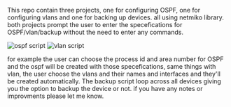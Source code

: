 This repo contain three projects, one for configuring OSPF, one for configuring vlans and one for backing up devices. all using netmiko library.
both projects prompt the user to enter the specefications for OSPF/vlan/backup without the need to enter any commands.


![ospf script](https://github.com/user-attachments/assets/15182273-5993-4038-82f3-abe3d5411cbc)
![vlan script](https://github.com/user-attachments/assets/0fdae2b6-6a9c-4417-890b-522214efb8ec)


for example the user can choose the process id and area number for OSPF and the ospf will be created with those specefications, same things with vlan, the user choose the vlans and their names and interfaces and they'll be created automatically.
The backup script loop across all devices giving you the option to backup the device or not.
if you have any notes or improvments please let me know.

